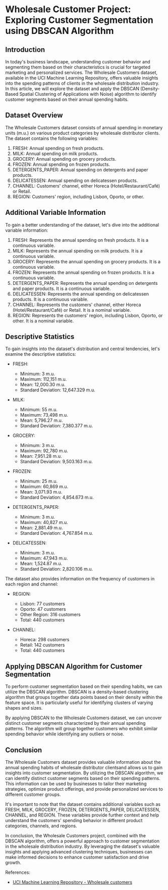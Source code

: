 # Wholesale Customer Project: Exploring Customer Segmentation using DBSCAN Algorithm

## Introduction
In today's business landscape, understanding customer behavior and segmenting them based on their characteristics is crucial for targeted marketing and personalized services. The Wholesale Customers dataset, available in the UCI Machine Learning Repository, offers valuable insights into the spending patterns of clients in the wholesale distribution industry. In this article, we will explore the dataset and apply the DBSCAN (Density-Based Spatial Clustering of Applications with Noise) algorithm to identify customer segments based on their annual spending habits.

## Dataset Overview
The Wholesale Customers dataset consists of annual spending in monetary units (m.u.) on various product categories by wholesale distributor clients. The dataset contains the following variables:

1. FRESH: Annual spending on fresh products.
2. MILK: Annual spending on milk products.
3. GROCERY: Annual spending on grocery products.
4. FROZEN: Annual spending on frozen products.
5. DETERGENTS_PAPER: Annual spending on detergents and paper products.
6. DELICATESSEN: Annual spending on delicatessen products.
7. CHANNEL: Customers' channel, either Horeca (Hotel/Restaurant/Café) or Retail.
8. REGION: Customers' region, including Lisbon, Oporto, or other.

## Additional Variable Information
To gain a better understanding of the dataset, let's dive into the additional variable information:

1. FRESH: Represents the annual spending on fresh products. It is a continuous variable.
2. MILK: Represents the annual spending on milk products. It is a continuous variable.
3. GROCERY: Represents the annual spending on grocery products. It is a continuous variable.
4. FROZEN: Represents the annual spending on frozen products. It is a continuous variable.
5. DETERGENTS_PAPER: Represents the annual spending on detergents and paper products. It is a continuous variable.
6. DELICATESSEN: Represents the annual spending on delicatessen products. It is a continuous variable.
7. CHANNEL: Represents the customers' channel, either Horeca (Hotel/Restaurant/Café) or Retail. It is a nominal variable.
8. REGION: Represents the customers' region, including Lisbon, Oporto, or other. It is a nominal variable.

## Descriptive Statistics
To gain insights into the dataset's distribution and central tendencies, let's examine the descriptive statistics:

- FRESH:
  - Minimum: 3 m.u.
  - Maximum: 112,151 m.u.
  - Mean: 12,000.30 m.u.
  - Standard Deviation: 12,647.329 m.u.

- MILK:
  - Minimum: 55 m.u.
  - Maximum: 73,498 m.u.
  - Mean: 5,796.27 m.u.
  - Standard Deviation: 7,380.377 m.u.

- GROCERY:
  - Minimum: 3 m.u.
  - Maximum: 92,780 m.u.
  - Mean: 7,951.28 m.u.
  - Standard Deviation: 9,503.163 m.u.

- FROZEN:
  - Minimum: 25 m.u.
  - Maximum: 60,869 m.u.
  - Mean: 3,071.93 m.u.
  - Standard Deviation: 4,854.673 m.u.

- DETERGENTS_PAPER:
  - Minimum: 3 m.u.
  - Maximum: 40,827 m.u.
  - Mean: 2,881.49 m.u.
  - Standard Deviation: 4,767.854 m.u.

- DELICATESSEN:
  - Minimum: 3 m.u.
  - Maximum: 47,943 m.u.
  - Mean: 1,524.87 m.u.
  - Standard Deviation: 2,820.106 m.u.

The dataset also provides information on the frequency of customers in each region and channel:

- REGION:
  - Lisbon: 77 customers
  - Oporto: 47 customers
  - Other Region: 316 customers
  - Total: 440 customers

- CHANNEL:
  - Horeca: 298 customers
  - Retail: 142 customers
  - Total: 440 customers

## Applying DBSCAN Algorithm for Customer Segmentation
To perform customer segmentation based on their spending habits, we can utilize the DBSCAN algorithm. DBSCAN is a density-based clustering algorithm that groups together data points based on their density within the feature space. It is particularly useful for identifying clusters of varying shapes and sizes.

By applying DBSCAN to the Wholesale Customers dataset, we can uncover distinct customer segments characterized by their annual spending patterns. The algorithm will group together customers who exhibit similar spending behavior while identifying any outliers or noise.

## Conclusion
The Wholesale Customers dataset provides valuable information about the annual spending habits of wholesale distributor clientsand allows us to gain insights into customer segmentation. By utilizing the DBSCAN algorithm, we can identify distinct customer segments based on their spending patterns. This information can be used by businesses to tailor their marketing strategies, optimize product offerings, and provide personalized services to different customer groups.

It's important to note that the dataset contains additional variables such as FRESH, MILK, GROCERY, FROZEN, DETERGENTS_PAPER, DELICATESSEN, CHANNEL, and REGION. These variables provide further context and help understand the customers' spending behavior in different product categories, channels, and regions.

In conclusion, the Wholesale Customers project, combined with the DBSCAN algorithm, offers a powerful approach to customer segmentation in the wholesale distribution industry. By leveraging the dataset's valuable insights and applying advanced clustering techniques, businesses can make informed decisions to enhance customer satisfaction and drive growth.

References:
- [UCI Machine Learning Repository - Wholesale customers](https://archive.ics.uci.edu/ml/datasets/wholesale+customers)

